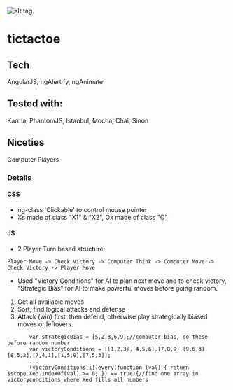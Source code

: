![alt tag](http://res.cloudinary.com/dmj8qtant/image/upload/c_limit,w_600/v1454451482/r0bapegojtaum9o1b3c8.png)
# tictactoe

## Tech
AngularJS, ngAlertify, ngAnimate

## Tested with:
Karma, PhantomJS, Istanbul, Mocha, Chai, Sinon

## Niceties
Computer Players

### Details
#### CSS
 - ng-class 'Clickable' to control mouse pointer
 - Xs made of class "X1" & "X2", Ox made of class "O"

#### JS
 - 2 Player Turn based structure:
 
 ```
 Player Move -> Check Victory -> Computer Think -> Computer Move -> Check Victory -> Player Move
 ```
  -  Used "Victory Conditions" for AI to plan next move and to check victory, "Strategic Bias" for AI to make powerful moves before going random.
  
  1. Get all available moves
  2. Sort, find logical attacks and defense
  3. Attack (win) first, then defend, otherwise play strategically biased moves or leftovers.

 ```
        var strategicBias = [5,2,3,6,9];//computer bias, do these before random number
        var victoryConditions = [[1,2,3],[4,5,6],[7,8,9],[9,6,3],[8,5,2],[7,4,1],[1,5,9],[7,5,3]];
        ...
        (victoryConditions[i].every(function (val) { return $scope.Xed.indexOf(val) >= 0; }) == true){//find one array in victoryconditions where Xed fills all numbers
  ```
  
